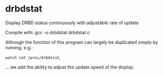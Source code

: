 drbdstat
========

Display DRBD status continuously with adjustable rate of update

Compile with: gcc -o drbdstat drbdstat.c

Although the function of this program can largely be duplicated simply by running, e.g.:

  `watch cat /proc/drbdstat`,
  
... we add the ability to adjust the update speed of the display.
